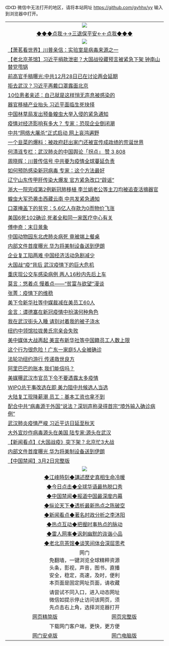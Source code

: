 ↀↀ 微信中无法打开的地区，请将本站网址 https://github.com/gyhhx/yy 输入到浏览器中打开。 

 <table>
  <tr>
    <td colspan="2" align=center><img src="https://github.com/gyhhx/image-upload/blob/master/3t%20(1).jpg"></td>
 </tr>
 <tr><td colspan="2" align="center"><a href="https://xball.casa/oo.aspx?name=ogQuit&key=eqxowaguscvmxdgc&from=yy">◆◆◆点我→→三退保平安←←点我◆◆◆</a></td></tr>
  <tr>
    <td colspan="2" align=center><img src="https://cdn.jsdelivr.net/gh/gyoupiodf/im1/%E7%BD%91%E9%97%A8%E6%96%B0%E9%97%BB1.jpg"></td>
 </tr>
<tr><td colspan="2" align="left"><a href="https://xball.casa/oo.aspx?name=c1138198&key=eqxowaguscvmxdgc&from=yy">【萧茗看世界】川普亲信：实验室是病毒来源之一</a></td></tr>
<tr><td colspan="2" align="left"><a href="https://xball.casa/oo.aspx?name=c1138183&key=eqxowaguscvmxdgc&from=yy">【老北京茶馆】习近平捐款泄密？大国战役藏预言被紧急下架 钟南山替党甩锅</a></td></tr>
<tr><td colspan="2" align="left"><a href="https://xball.casa/oo.aspx?name=c1138240&key=eqxowaguscvmxdgc&from=yy">前高官手稿曝光:中共12月28日已在讨论两会延期</a></td></tr>
<tr><td colspan="2" align="left"><a href="https://xball.casa/oo.aspx?name=c1138260&key=eqxowaguscvmxdgc&from=yy">拒去武汉？习近平再戴口罩露面北京</a></td></tr>
<tr><td colspan="2" align="left"><a href="https://xball.casa/oo.aspx?name=c1138262&key=eqxowaguscvmxdgc&from=yy">10位患者亲述：自己就是这样悄无声息被感染的</a></td></tr>
<tr><td colspan="2" align="left"><a href="https://xball.casa/oo.aspx?name=c1138157&key=eqxowaguscvmxdgc&from=yy">器官移植产业抬头 习近平面临生死抉择</a></td></tr>
<tr><td colspan="2" align="left"><a href="https://xball.casa/oo.aspx?name=c1138233&key=eqxowaguscvmxdgc&from=yy">中国林草局发出预备蝗虫大举入侵的紧急通知</a></td></tr>
<tr><td colspan="2" align="left"><a href="https://xball.casa/oo.aspx?name=c1138237&key=eqxowaguscvmxdgc&from=yy">疫情对经济影响有多大？ 专家：恐现企业倒闭潮</a></td></tr>
<tr><td colspan="2" align="left"><a href="https://xball.casa/oo.aspx?name=c1138195&key=eqxowaguscvmxdgc&from=yy">中共“网络大屠杀”正式启动 网上哀鸿遍野</a></td></tr>
<tr><td colspan="2" align="left"><a href="https://xball.casa/oo.aspx?name=c1138182&key=eqxowaguscvmxdgc&from=yy">一个韭菜的爆料：被政府赶出家门还被宣传成政绩的荒诞世界</a></td></tr>
<tr><td colspan="2" align="left"><a href="https://xball.casa/oo.aspx?name=c1138220&key=eqxowaguscvmxdgc&from=yy">何清涟专栏：武汉肺炎的中国舆论「拐点」 赞 3 808</a></td></tr>
<tr><td colspan="2" align="left"><a href="https://xball.casa/oo.aspx?name=c1138272&key=eqxowaguscvmxdgc&from=yy">周晓辉：川普传信号 中共要为疫情全球蔓延负责</a></td></tr>
<tr><td colspan="2" align="left"><a href="https://xball.casa/oo.aspx?name=c1138167&key=eqxowaguscvmxdgc&from=yy">如何预防感染新冠病毒 专家：这个方法最好</a></td></tr>
<tr><td colspan="2" align="left"><a href="https://xball.casa/oo.aspx?name=c1138277&key=eqxowaguscvmxdgc&from=yy">辽宁山东传甲肝传染大爆发 官方紧急改口“辟谣”</a></td></tr>
<tr><td colspan="2" align="left"><a href="https://xball.casa/oo.aspx?name=c1138281&key=eqxowaguscvmxdgc&from=yy">浙大一院完成第2例新冠肺移植 李兰娟老公等主刀均被追查活摘器官</a></td></tr>
<tr><td colspan="2" align="left"><a href="https://xball.casa/oo.aspx?name=c1138223&key=eqxowaguscvmxdgc&from=yy">蝗虫大军恐袭击西藏云南 中共发紧急通知</a></td></tr>
<tr><td colspan="2" align="left"><a href="https://xball.casa/oo.aspx?name=c1138217&key=eqxowaguscvmxdgc&from=yy">口罩掩盖下的贫穷：5.6亿人存款为0而物价飞涨</a></td></tr>
<tr><td colspan="2" align="left"><a href="https://xball.casa/oo.aspx?name=c1138282&key=eqxowaguscvmxdgc&from=yy">美国6死102确诊 死者全和同一家医疗中心有关</a></td></tr>
<tr><td colspan="2" align="left"><a href="https://xball.casa/oo.aspx?name=c1138212&key=eqxowaguscvmxdgc&from=yy">傅申奇：末日景象</a></td></tr>
<tr><td colspan="2" align="left"><a href="https://xball.casa/oo.aspx?name=c1138263&key=eqxowaguscvmxdgc&from=yy">中国动物园东北虎肺炎病死 竟被端上餐桌</a></td></tr>
<tr><td colspan="2" align="left"><a href="https://xball.casa/oo.aspx?name=c1138261&key=eqxowaguscvmxdgc&from=yy">内部文件首度曝光 华为将美制设备送到伊朗</a></td></tr>
<tr><td colspan="2" align="left"><a href="https://xball.casa/oo.aspx?name=c1138271&key=eqxowaguscvmxdgc&from=yy">企业复工陷两难 中国经济活动急剧减少</a></td></tr>
<tr><td colspan="2" align="left"><a href="https://xball.casa/oo.aspx?name=c1138255&key=eqxowaguscvmxdgc&from=yy">大国战“疫”背后 武汉疫情下的巨大危机</a></td></tr>
<tr><td colspan="2" align="left"><a href="https://xball.casa/oo.aspx?name=c1138222&key=eqxowaguscvmxdgc&from=yy">重庆现公交车感染病例 两人16秒内先后上车</a></td></tr>
<tr><td colspan="2" align="left"><a href="https://xball.casa/oo.aspx?name=c1138234&key=eqxowaguscvmxdgc&from=yy">莫言：悠着点 慢着点——“贫富与欲望”漫谈</a></td></tr>
<tr><td colspan="2" align="left"><a href="https://xball.casa/oo.aspx?name=c1138226&key=eqxowaguscvmxdgc&from=yy">张菁：疫情下的维稳</a></td></tr>
<tr><td colspan="2" align="left"><a href="https://xball.casa/oo.aspx?name=c1138293&key=eqxowaguscvmxdgc&from=yy">美下令新华社等中媒裁减在美员工60人</a></td></tr>
<tr><td colspan="2" align="left"><a href="https://xball.casa/oo.aspx?name=c1138275&key=eqxowaguscvmxdgc&from=yy">金言：谭德塞在新冠疫情中扮演何种角色</a></td></tr>
<tr><td colspan="2" align="left"><a href="https://xball.casa/oo.aspx?name=c1138231&key=eqxowaguscvmxdgc&from=yy">我在武汉街头入睡 请别对着我的被子浇水</a></td></tr>
<tr><td colspan="2" align="left"><a href="https://xball.casa/oo.aspx?name=c1138269&key=eqxowaguscvmxdgc&from=yy">纽约中领馆拉拢黄氏宗亲会失败</a></td></tr>
<tr><td colspan="2" align="left"><a href="https://xball.casa/oo.aspx?name=c1138214&key=eqxowaguscvmxdgc&from=yy">美中媒体大战再起 美宣布新华社等中国籍员工人数上限</a></td></tr>
<tr><td colspan="2" align="left"><a href="https://xball.casa/oo.aspx?name=c1138241&key=eqxowaguscvmxdgc&from=yy">这个行为很危险！广东一家庭5人全被确诊</a></td></tr>
<tr><td colspan="2" align="left"><a href="https://xball.casa/oo.aspx?name=c1138254&key=eqxowaguscvmxdgc&from=yy">法轮功纽约游行 传递救世良方</a></td></tr>
<tr><td colspan="2" align="left"><a href="https://xball.casa/oo.aspx?name=c1138205&key=eqxowaguscvmxdgc&from=yy">阿里巴巴的账本 我们能信吗？</a></td></tr>
<tr><td colspan="2" align="left"><a href="https://xball.casa/oo.aspx?name=c1138211&key=eqxowaguscvmxdgc&from=yy">美媒曝武汉市官员下令不要透露太多疫情</a></td></tr>
<tr><td colspan="2" align="left"><a href="https://xball.casa/oo.aspx?name=c1138268&key=eqxowaguscvmxdgc&from=yy">WIPO总干事改选在即 美力阻中共候选人当选</a></td></tr>
<tr><td colspan="2" align="left"><a href="https://xball.casa/oo.aspx?name=c1138221&key=eqxowaguscvmxdgc&from=yy">大陆复工现降薪潮 员工：基本工资也拿不到</a></td></tr>
<tr><td colspan="2" align="left"><a href="https://xball.casa/oo.aspx?name=c1138279&key=eqxowaguscvmxdgc&from=yy">配合中共“病毒源于外国”说法？深圳声称录得首宗“境外输入确诊病例”</a></td></tr>
<tr><td colspan="2" align="left"><a href="https://xball.casa/oo.aspx?name=c1138270&key=eqxowaguscvmxdgc&from=yy">武汉肺炎疫情严峻 习近平访日延至秋天</a></td></tr>
<tr><td colspan="2" align="left"><a href="https://xball.casa/oo.aspx?name=c1138194&key=eqxowaguscvmxdgc&from=yy">大外宣炒作病毒源头在美国 陆专家:源头在武汉</a></td></tr>
<tr><td colspan="2" align="left"><a href="https://xball.casa/oo.aspx?name=c1138283&key=eqxowaguscvmxdgc&from=yy">【新闻看点】《大国战疫》突下架？北京忙3大战</a></td></tr>
<tr><td colspan="2" align="left"><a href="https://xball.casa/oo.aspx?name=c1138181&key=eqxowaguscvmxdgc&from=yy">内部文件首度曝光 华为将美制设备送到伊朗</a></td></tr>
<tr><td colspan="2" align="left"><a href="https://xball.casa/oo.aspx?name=c1138286&key=eqxowaguscvmxdgc&from=yy">【中国禁闻】3月2日完整版</a></td></tr>
 
 <tr>
   <td colspan="2" align=center><img src="https://cdn.jsdelivr.net/gh/gyoupiodf/im1/jf-1.jpg"></td>
  </tr>
   <tr>
   <td colspan="2" align=center> 
<a href="https://xball.casa/oo.aspx?name=c922850&key=eqxowaguscvmxdgc&from=yy&tag=9877">◆江峰時刻◆講述歷史真相生命冷暖</a><br/>
    </td>
  </tr>
   <tr>
   <td colspan="2" align=center> 
<a href="https://xball.casa/oo.aspx?name=c816850&key=eqxowaguscvmxdgc&from=yy&tag=9877">◆今日点击◆全球华语最热脱口秀</a><br/>
    </td>
  </tr>
  <tr>
  <td colspan="2" align=center>
<a href="https://xball.casa/oo.aspx?name=c816860&key=eqxowaguscvmxdgc&from=yy&tag=99733110">◆中国禁闻◆报道中国最深度内幕</a><br/>
   </tr>
  <tr>
     <td colspan="2" align=center>
<a href="https://xball.casa/oo.aspx?name=c816855&key=eqxowaguscvmxdgc&from=yy&tag=997110">◆纵论天下◆透析最新热点之陈破空</a><br/>
   </tr>
   <tr>
      <td colspan="2" align=center>
<a href="https://xball.casa/oo.aspx?name=c838308&key=eqxowaguscvmxdgc&from=yy&tag=9973110">◆新闻看点◆著名时政分析之李沐阳</a><br/>
   </tr>
   <tr>
     <td colspan="2" align=center>
<a href="https://xball.casa/oo.aspx?name=c816852&key=eqxowaguscvmxdgc&from=yy&tag=9733110">◆热点互动◆把握时事热点的脉动</a><br/>
   </tr>
   <tr>
      <td colspan="2" align=center>
<a href="https://xball.casa/oo.aspx?name=c816694&key=eqxowaguscvmxdgc&from=yy&tag=93310">◆雷人网事◆讽刺幽默的诙谐小品</a><br/>
   </tr>
   <tr>
    <td colspan="2" align=center>
<a href="https://xball.casa/oo.aspx?name=c816650&key=eqxowaguscvmxdgc&from=yy&tag=9973110">◆老北京茶馆◆谈笑间体会深层思考</a><br/>
   </tr>
<tr>
    <td colspan="2" align="center">网门<br/>免翻墙，一键浏览全球精粹资源<br/>头条，影视，声音，图书，直播<br/>安全，稳定，高速，及时，便利<br/>本页面是固定网址页面，请收藏</td>
  <tr>
  <tr>
    <td colspan="2" align="center">请尝试不同入口，进入动态网址<br/>微信如提示停止访问该网页，须<br/>先点击右上角，选择浏览器打开</td>
  <tr>  
  <tr>
    <td align="center"><a href="https://gitcdn.xyz/repo/otiny/up/master/show002.htm">网页精简版</a></td>
    <td align="center"><a href="https://gitcdn.xyz/repo/otiny/up/master/show001.htm">网页完整版</a></td>
  </tr>
  <tr>
    <td colspan="2" align="center">下载网门客户端，更快，更方便</td>
  <tr>
  <tr>
    <td align="center"><a href="https://raw.githubusercontent.com/opipe/up/master/oGatea.apk">网门安卓版</a></td>
    <td align="center"><a href="https://raw.githubusercontent.com/opipe/up/master/oGate.zip">网门电脑版</a></td>
  </tr>

</table>


